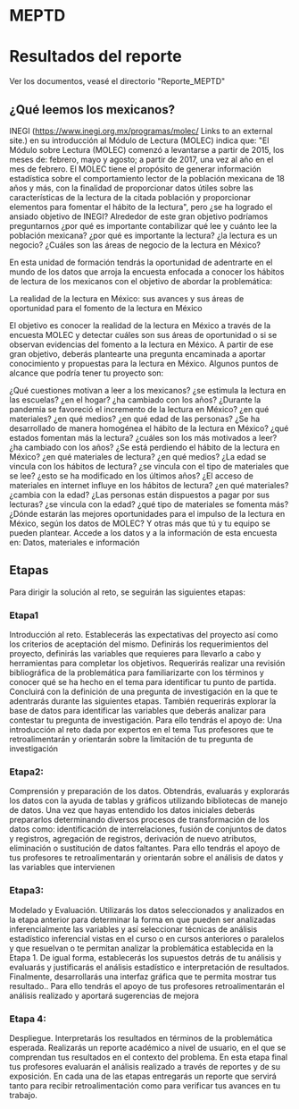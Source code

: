 # MEPTD

# Resultados del reporte

Ver los documentos, veasé el directorio "Reporte_MEPTD"

## ¿Qué leemos los mexicanos?
INEGI (https://www.inegi.org.mx/programas/molec/ Links to an external site.) en su introducción al Módulo de Lectura (MOLEC) indica que: "El Módulo sobre Lectura (MOLEC) comenzó a levantarse a partir de 2015, los meses de: febrero, mayo y agosto; a partir de 2017, una vez al año en el mes de febrero. El MOLEC tiene el propósito de generar información estadística sobre el comportamiento lector de la población mexicana de 18 años y más, con la finalidad de proporcionar datos útiles sobre las características de la lectura de la citada población y proporcionar elementos para fomentar el hábito de la lectura", pero ¿se ha logrado el ansiado objetivo de INEGI? Alrededor de este gran objetivo podríamos preguntarnos ¿por qué es importante contabilizar qué lee y cuánto lee la población mexicana? ¿por qué es importante la lectura? ¿la lectura es un negocio? ¿Cuáles son las áreas de negocio de la lectura en México?

En esta unidad de formación tendrás la oportunidad de adentrarte en el mundo de los datos que arroja la encuesta enfocada a conocer los hábitos de lectura de los mexicanos con el objetivo de abordar la problemática:

La realidad de la lectura en México: sus avances y sus áreas de oportunidad para el fomento de la lectura en México

El objetivo es conocer la realidad de la lectura en México a través de la encuesta MOLEC y detectar cuáles son sus áreas de oportunidad o si se observan evidencias del fomento a la lectura en México. A partir de ese gran objetivo, deberás plantearte una pregunta encaminada a aportar conocimiento y propuestas para la lectura en México. Algunos puntos de alcance que podría tener tu proyecto son:

¿Qué cuestiones motivan a leer a los mexicanos? ¿se estimula la lectura en las escuelas? ¿en el hogar? ¿ha cambiado con los años?
¿Durante la pandemia se favoreció el incremento de la lectura en México? ¿en qué materiales? ¿en qué medios? ¿en qué edad de las personas?
¿Se ha desarrollado de manera homogénea el hábito de la lectura en México? ¿qué estados fomentan más la lectura? ¿cuáles son los más motivados a leer? ¿ha cambiado con los años?
¿Se está perdiendo el hábito de la lectura en México? ¿en qué materiales de lectura? ¿en qué medios?
¿La edad se vincula con los hábitos de lectura? ¿se vincula con el tipo de materiales que se lee? ¿esto se ha modificado en los últimos años?
¿El acceso de materiales en internet influye en los hábitos de lectura? ¿en qué materiales? ¿cambia con la edad?
¿Las personas están dispuestos a pagar por sus lecturas? ¿se vincula con la edad? ¿qué tipo de materiales se fomenta más?
¿Dónde estarán las mejores oportunidades para el impulso de la lectura en México, según los datos de MOLEC?
Y otras más que tú y tu equipo se pueden plantear.
Accede a los datos y a la información de esta encuesta en: Datos, materiales e información

## Etapas
Para dirigir la solución al reto, se seguirán las siguientes etapas:

### Etapa1 

Introducción al reto. Establecerás las expectativas del proyecto así como los criterios de aceptación del mismo. Definirás los requerimientos del proyecto, definirás las variables que requieres para llevarlo a cabo y herramientas para completar los objetivos. Requerirás realizar una revisión bibliográfica de la problemática para familiarizarte con los términos y conocer qué se ha hecho en el tema para identificar tu punto de partida. Concluirá con la definición de una pregunta de investigación en la que te adentrarás durante las siguientes etapas. También requerirás explorar la base de datos para identificar las variables que deberás analizar para contestar tu pregunta de investigación. Para ello tendrás el apoyo de:
Una introducción al reto dada por expertos en el tema
Tus profesores que te retroalimentarán y orientarán sobre la limitación de tu pregunta de investigación

### Etapa2:

Comprensión y preparación de los datos. Obtendrás, evaluarás y explorarás los datos con la ayuda de tablas y gráficos utilizando bibliotecas de manejo de datos. Una vez que hayas entendido los datos iniciales deberás prepararlos determinando diversos procesos de transformación de los datos como: identificación de interrelaciones, fusión de conjuntos de datos y registros, agregación de registros, derivación de nuevo atributos, eliminación o sustitución de datos faltantes. Para ello tendrás el apoyo de tus profesores te retroalimentarán y orientarán sobre el análisis de datos y las variables que intervienen

### Etapa3:

Modelado y Evaluación. Utilizarás los datos seleccionados y analizados en la etapa anterior para determinar la forma en que pueden ser analizadas inferencialmente las variables y así seleccionar técnicas de análisis estadístico inferencial vistas en el curso o en cursos anteriores o paralelos y que resuelvan o te permitan analizar la problemática establecida en la Etapa 1. De igual forma, establecerás los supuestos detrás de tu análisis y evaluarás y justificarás el análisis estadístico e interpretación de resultados. Finalmente, desarrollarás una interfaz gráfica que te permita mostrar tus resultado.. Para ello tendrás el apoyo de tus profesores retroalimentarán el análisis realizado y aportará sugerencias de mejora

### Etapa 4:

Despliegue. Interpretarás los resultados en términos de la problemática esperada. Realizarás un reporte académico a nivel de usuario, en el que se comprendan tus resultados en el contexto del problema. En esta etapa final tus profesores evaluarán el análisis realizado a través de reportes y de su exposición.
En cada una de las etapas entregarás un reporte que servirá tanto para recibir retroalimentación como para verificar tus avances en tu trabajo.

